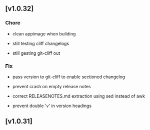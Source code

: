 ## [v1.0.32]


### Chore


- clean appimage when building

- still testing cliff changelogs

- still gesting git-cliff out



### Fix


- pass version to git-cliff to enable sectioned changelog

- prevent crash on empty release notes

- correct RELEASENOTES.md extraction using sed instead of awk

- prevent double 'v' in version headings




## [v1.0.31]
